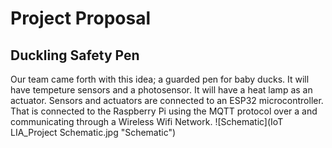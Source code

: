 # Project Proposal 
## Duckling Safety Pen
Our team came forth with this idea; a guarded pen for baby ducks. 
It will have tempeture sensors and a photosensor. It will have a heat lamp as an actuator. Sensors and actuators are connected to an ESP32 microcontroller. That is connected to the Raspberry Pi using the MQTT protocol over a and communicating through a Wireless Wifi Network.
![Schematic](IoT LIA_Project Schematic.jpg "Schematic")
